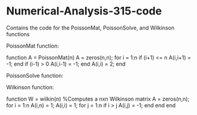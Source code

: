# Numerical-Analysis-315-code
Contains the code for the PoissonMat, PoissonSolve, and Wilkinson functions

  PoissonMat function:
  
  function A = PoissonMat(n)
  A = zeros(n,n);
  for i = 1:n
    if (i+1) <= n
        A(i,i+1) = -1;
    end
    if (i-1) > 0
        A(i,i-1) = -1;
    end
    A(i,i) = 2;
  end

  PoissonSolve function:
  
  
  
  Wilkinson function:
  
  function W = wilkin(n)
  %Computes a nxn Wilkinson matrix
  A = zeros(n,n);
  for i = 1:n
    A(i,n) = 1;
    A(i,i) = 1;
    for j = 1:n
        if i > j
            A(i,j) = -1;
        end
    end
  end
 
